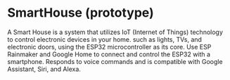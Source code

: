 # SmartHouse (prototype)

A Smart House is a system that utilizes IoT (Internet of Things) technology to control electronic devices in your home.
such as lights, TVs, and electronic doors, using the ESP32 microcontroller as its core.
Use ESP Rainmaker and Google Home to connect and control the ESP32 with a smartphone.
Responds to voice commands and is compatible with Google Assistant, Siri, and Alexa.
